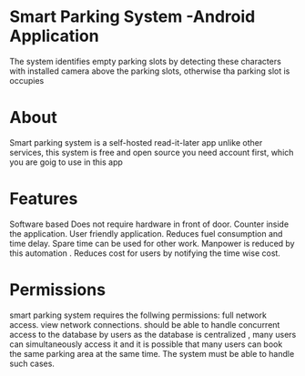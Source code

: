 # Smart Parking System -Android Application
 The system identifies empty parking slots by detecting these characters with installed camera above the parking slots, otherwise tha parking slot is occupies
# About
 Smart parking system is a self-hosted read-it-later app
 unlike other services, this system is free and open source
 you need account first, which you are goig to use in this app
# Features
 Software based
  Does not require hardware in front of door.
  Counter inside the application.
  User friendly application.
  Reduces fuel consumption and time delay. Spare time can be used for other work.
  Manpower is reduced by this automation .
  Reduces cost for users by notifying the time wise cost.
# Permissions
  smart parking system requires the follwing permissions:
  full network access.
  view network connections.
  should be able to handle concurrent access to the database by users
  as the database is centralized , many users can simultaneously access it and it is possible that many users can book the same parking area at the same time. The system must be able to handle such cases.

